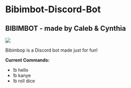 # Bibimbot-Discord-Bot
## BIBIMBOT - made by Caleb &amp; Cynthia
<p align="left">
<img src ="https://png.pngtree.com/png-clipart/20210526/ourlarge/pngtree-korean-food-stone-bibimbap-illustration-png-image_3348593.jpg"/>
</p>
Bibimbop is a Discord bot made just for fun!

<b>Current Commands:</b>
* !b hello
* !b kanye
* !b roll dice